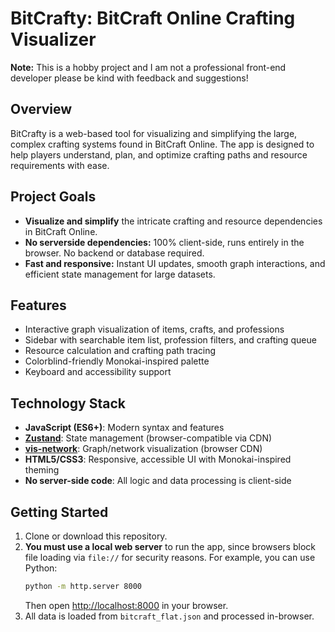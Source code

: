 # BitCrafty: BitCraft Online Crafting Visualizer

**Note:** This is a hobby project and I am not a professional front-end developer please be kind with feedback and suggestions!

## Overview
BitCrafty is a web-based tool for visualizing and simplifying the large, complex crafting systems found in BitCraft Online. The app is designed to help players understand, plan, and optimize crafting paths and resource requirements with ease.

## Project Goals
- **Visualize and simplify** the intricate crafting and resource dependencies in BitCraft Online.
- **No serverside dependencies:** 100% client-side, runs entirely in the browser. No backend or database required.
- **Fast and responsive:** Instant UI updates, smooth graph interactions, and efficient state management for large datasets.

## Features
- Interactive graph visualization of items, crafts, and professions
- Sidebar with searchable item list, profession filters, and crafting queue
- Resource calculation and crafting path tracing
- Colorblind-friendly Monokai-inspired palette
- Keyboard and accessibility support

## Technology Stack
- **JavaScript (ES6+)**: Modern syntax and features
- **[Zustand](https://github.com/pmndrs/zustand)**: State management (browser-compatible via CDN)
- **[vis-network](https://github.com/visjs/vis-network)**: Graph/network visualization (browser CDN)
- **HTML5/CSS3**: Responsive, accessible UI with Monokai-inspired theming
- **No server-side code**: All logic and data processing is client-side

## Getting Started
1. Clone or download this repository.
2. **You must use a local web server** to run the app, since browsers block file loading via `file://` for security reasons. For example, you can use Python:
   ```sh
   python -m http.server 8000
   ```
   Then open [http://localhost:8000](http://localhost:8000) in your browser.
3. All data is loaded from `bitcraft_flat.json` and processed in-browser.
